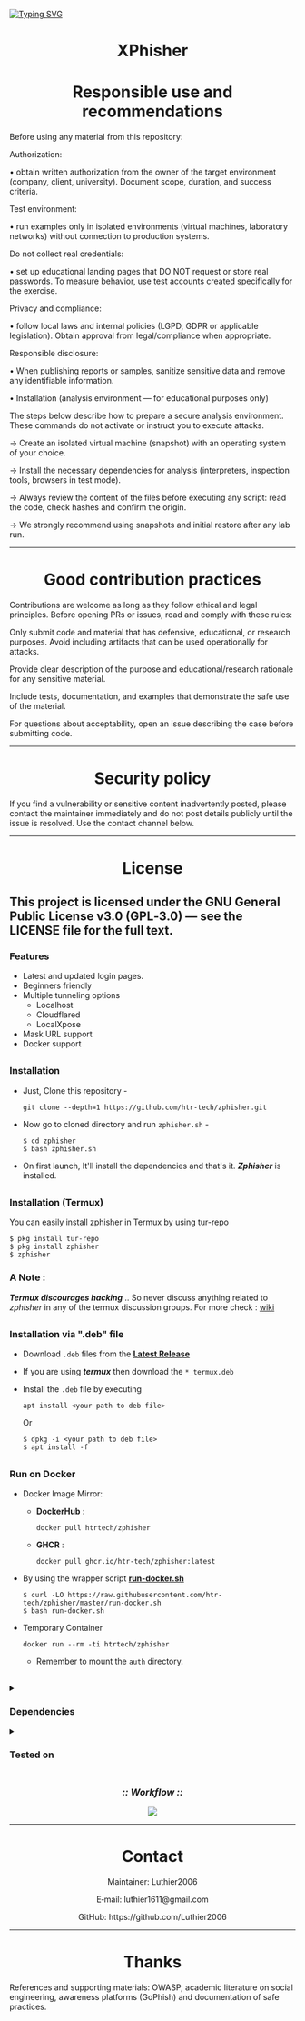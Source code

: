 [![Typing SVG](https://readme-typing-svg.herokuapp.com/?color=ff0000&size=35&center=true&vCenter=true&width=1000&lines=Atenção!+⚠;Não+nos+responsabilizamos+pelos+riscos)](https://git.io/typing-svg)

<h1 align='center'>XPhisher</h1>

<h1 align='center'>Responsible use and recommendations</h1>

Before using any material from this repository:

<p>Authorization: </p>

• obtain written authorization from the owner of the target environment (company, client, university). Document scope, duration, and success criteria.

<p>Test environment: </p>

• run examples only in isolated environments (virtual machines, laboratory networks) without connection to production systems.

<p>Do not collect real credentials: </p>

• set up educational landing pages that DO NOT request or store real passwords. To measure behavior, use test accounts created specifically for the exercise.

<p>Privacy and compliance: </p>

• follow local laws and internal policies (LGPD, GDPR or applicable legislation). Obtain approval from legal/compliance when appropriate.

<p>Responsible disclosure: </p>

• When publishing reports or samples, sanitize sensitive data and remove any identifiable information.

• Installation (analysis environment — for educational purposes only)

The steps below describe how to prepare a secure analysis environment. These commands do not activate or instruct you to execute attacks.

 → Create an isolated virtual machine (snapshot) with an operating system of your choice.

 → Install the necessary dependencies for analysis (interpreters, inspection tools, browsers in test mode).

 → Always review the content of the files before executing any script: read the code, check hashes and confirm the origin.

 → We strongly recommend using snapshots and initial restore after any lab run.

------------------------------------------------------------------------

<h1 align='center'>Good contribution practices</h1>

Contributions are welcome as long as they follow ethical and legal principles. Before opening PRs or issues, read and comply with these rules:

Only submit code and material that has defensive, educational, or research purposes. Avoid including artifacts that can be used operationally for attacks.

Provide clear description of the purpose and educational/research rationale for any sensitive material.

Include tests, documentation, and examples that demonstrate the safe use of the material.

For questions about acceptability, open an issue describing the case before submitting code.

-------------------------------------------------------------------------------------

<h1 align='center'>Security policy</h1>

If you find a vulnerability or sensitive content inadvertently posted, please contact the maintainer immediately and do not post details publicly until the issue is resolved. Use the contact channel below.

-------------------------------------------------------------------------------------

<h1 align='center'>License</h1>

This project is licensed under the GNU General Public License v3.0 (GPL‑3.0) — see the LICENSE file for the full text.
-------------------------------------------------------------------------------------

### Features

- Latest and updated login pages.
- Beginners friendly
- Multiple tunneling options
  - Localhost
  - Cloudflared
  - LocalXpose
- Mask URL support 
- Docker support

##

### Installation

- Just, Clone this repository -
  ```
  git clone --depth=1 https://github.com/htr-tech/zphisher.git
  ```

- Now go to cloned directory and run `zphisher.sh` -
  ```
  $ cd zphisher
  $ bash zphisher.sh
  ```

- On first launch, It'll install the dependencies and that's it. ***Zphisher*** is installed.

##

### Installation (Termux)
You can easily install zphisher in Termux by using tur-repo
```
$ pkg install tur-repo
$ pkg install zphisher
$ zphisher
```
### A Note : 
***Termux discourages hacking*** .. So never discuss anything related to *zphisher* in any of the termux discussion groups. For more check : [wiki](https://wiki.termux.com/wiki/Hacking)

##

### Installation via ".deb" file

- Download `.deb` files from the [**Latest Release**](https://github.com/htr-tech/zphisher/releases/latest)
- If you are using ***termux*** then download the `*_termux.deb`

- Install the `.deb` file by executing
  ```
  apt install <your path to deb file>
  ```
  Or
  ```
  $ dpkg -i <your path to deb file>
  $ apt install -f
  ```

##

### Run on Docker

- Docker Image Mirror:
  - **DockerHub** : 
    ```
    docker pull htrtech/zphisher
    ```
  - **GHCR** : 
    ```
    docker pull ghcr.io/htr-tech/zphisher:latest
    ```

- By using the wrapper script [**run-docker.sh**](https://raw.githubusercontent.com/htr-tech/zphisher/master/run-docker.sh)

  ```
  $ curl -LO https://raw.githubusercontent.com/htr-tech/zphisher/master/run-docker.sh
  $ bash run-docker.sh
  ```
- Temporary Container

  ```
  docker run --rm -ti htrtech/zphisher
  ```
  - Remember to mount the `auth` directory.

##

<details>
  <summary><h3>Dependencies</h3></summary>

<b>Zphisher</b> requires following programs to run properly - 
- `git`
- `curl`
- `php`

> All the dependencies will be installed automatically when you run **Zphisher** for the first time.
</details>

<details>
  <summary><h3>Tested on</h3></summary>

- **Ubuntu**
- **Debian**
- **Arch**
- **Manjaro**
- **Fedora**
- **Termux**
</details>

##

<h3 align="center"><i>:: Workflow ::</i></h3>
<p align="center">
<img src=".github/misc/workflow.gif"/>
</p>

------------------------------------------------------------------------------------

<h1 align='center'>Contact</h1>

<p align='center'>Maintainer: Luthier2006</p>
<p align='center'>E‑mail: luthier1611@gmail.com</p>
<p align='center'>GitHub: https://github.com/Luthier2006</p>

-------------------------------------------------------------------------------------

<h1 align='center'>Thanks</h1>

References and supporting materials: OWASP, academic literature on social engineering, awareness platforms (GoPhish) and documentation of safe practices.
